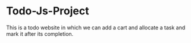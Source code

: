 # Todo-Js-Project
This is a todo website in which we can add a cart and allocate a task and mark it after its completion.
